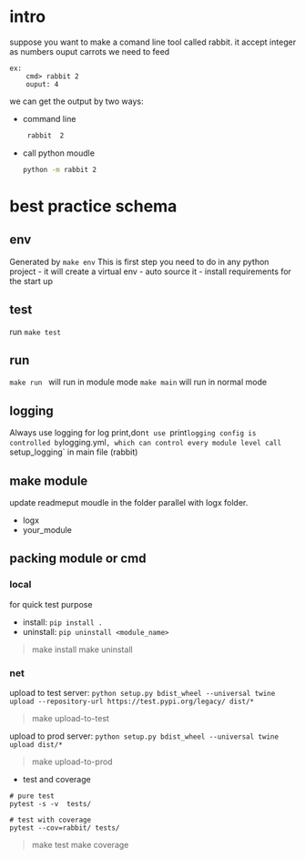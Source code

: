# intro
suppose you want to make a comand line tool called rabbit.
it accept integer as numbers
ouput carrots we need to feed
```
ex:
	cmd> rabbit 2 
	ouput: 4
```

we can get the output by two ways:
- command line
	```bash
	 rabbit  2
	```

- call python moudle 
  ``` bash
  python -m rabbit 2
  ```



# best practice schema 
##  env 
  Generated by `make env`
  This is first step you need to do in any python project
	- it will create a virtual env
	- auto source it 
	- install requirements for the start up

## test 
run `make test`


## run
`make run ` will run in module mode 
`make main` will run in normal mode

## logging 
  Always use logging for log print,don`t use `print`
  logging config is controlled by `logging.yml`, which can control every module level
  call `setup_logging` in main file (rabbit)

## make module
  update readmeput moudle in the folder parallel with logx folder.

  - logx 
  - your_module


## packing module or cmd

###  local 
for quick test purpose
- install: `pip install .` 
- uninstall: `pip uninstall <module_name>`

> make install
> make uninstall


### net
upload to test server:
`python setup.py bdist_wheel --universal
	twine upload --repository-url https://test.pypi.org/legacy/ dist/*
`
> make upload-to-test

upload to prod server:
`python setup.py bdist_wheel --universal
	twine upload dist/*
`
> make upload-to-prod


- test and coverage 
```
# pure test
pytest -s -v  tests/

# test with coverage
pytest --cov=rabbit/ tests/

```
>  make test
>  make coverage



